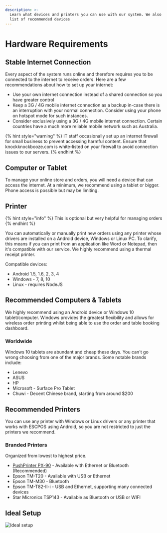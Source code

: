 ```yaml
---
description: >-
  Learn what devices and printers you can use with our system. We also have a
  list of recommended devices
---
```


# Hardware Requirements

## Stable Internet Connection

Every aspect of the system runs online and therefore requires you to be connected to the internet to receive orders. Here are a few recommendations about how to set up your internet:

* Use your own internet connection instead of a shared connection so you have greater control
* Keep a 3G / 4G mobile internet connection as a backup in-case there is an interruption with your normal connection. Consider using your phone on hotspot mode for such instances.
* Consider exclusively using a 3G / 4G mobile internet connection. Certain countries have a much more reliable mobile network such as Australia.

{% hint style="warning" %}
IT staff occasionally set up an internet firewall for small business to prevent accessing harmful content. Ensure that knockknockbooze.com is white-listed on your firewall to avoid connection issues to our servers.
{% endhint %}

## Computer or Tablet

To manage your online store and orders, you will need a device that can access the internet. At a minimum, we recommend using a tablet or bigger. Phone access is possible but may be limiting.

## Printer

{% hint style="info" %}
This is optional but very helpful for managing orders
{% endhint %}

You can automatically or manually print new orders using any printer whose drivers are installed on a Android device, Windows or Linux PC. To clarify, this means if you can print from an application like Word or Notepad, then it's compatible with our service. We highly recommend using a thermal receipt printer.

Compatible devices:

* Android 1.5, 1.6, 2, 3, 4
* Windows - 7, 8, 10
* Linux - requires NodeJS

## Recommended Computers & Tablets

We highly recommend using an Android device or Windows 10 tablet/computer. Windows provides the greatest flexibility and allows for wireless order printing whilst being able to use the order and table booking dashboard.

### Worldwide

Windows 10 tablets are abundant and cheap these days. You can't go wrong choosing from one of the major brands. Some notable brands include:

* Lenevo
* ASUS
* HP
* Microsoft - Surface Pro Tablet
* Chuwi - Decent Chinese brand, starting from around $200

## Recommended Printers

You can use any printer with Windows or Linux drivers or any printer that works with ESCPOS using Android, so you are not restricted to just the printers we recommend.

### Branded Printers

Organized from lowest to highest price.

* [PushPrinter PX-90](https://www.pushprinter.com/#printers) - Available with Ethernet or Bluetooth \(Recommended\)
* Epson TM-T20 - Available with USB or Ethernet
* Epson TM-M30 - Bluetooth
* Epson TM-T82-II-i - USB and Ethernet, supporting many connected devices
* Star Micronics TSP143 - Available as Bluetooth or USB or WIFI

## Ideal Setup

![Ideal setup](https://storage.crisp.chat/users/helpdesk/website/e903fdb8557a9800/image_1bzr2nv.png)

